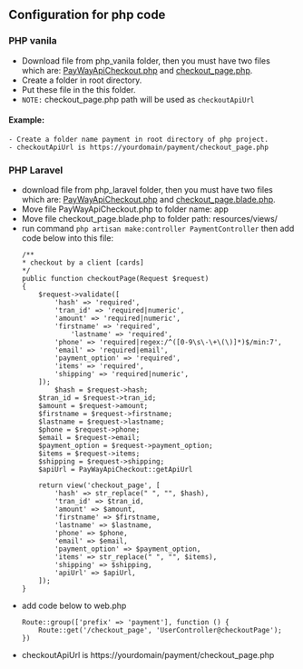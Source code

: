 ## Configuration for php code

### PHP vanila

- Download file from php_vanila folder, then you must have two files which are: [PayWayApiCheckout.php](php_vanila/PayWayApiCheckout.php) and [checkout_page.php](php_vanila/checkout_page.php). 
- Create a folder in root directory.
- Put these file in the this folder.
- `NOTE:` checkout_page.php path will be used as `checkoutApiUrl`
#### Example:
    - Create a folder name payment in root directory of php project.
    - checkoutApiUrl is https://yourdomain/payment/checkout_page.php 

### PHP Laravel
- download file from php_laravel folder, then you must have two files which are: [PayWayApiCheckout.php](php_laravel/PayWayApiCheckout.php) and [checkout_page.blade.php](php_laravel/checkout_page.blade.php).
- Move file PayWayApiCheckout.php to folder name: app
- Move file checkout_page.blade.php to folder path: resources/views/
- run command `php artisan make:controller PaymentController` then add code below into this file:
    ```
    /**
    * checkout by a client [cards]
    */
    public function checkoutPage(Request $request)
    {
        $request->validate([
            'hash' => 'required',
            'tran_id' => 'required|numeric',
            'amount' => 'required|numeric',
            'firstname' => 'required',
                'lastname' => 'required',
            'phone' => 'required|regex:/^([0-9\s\-\+\(\)]*)$/min:7',
            'email' => 'required|email',
            'payment_option' => 'required',
            'items' => 'required',
            'shipping' => 'required|numeric',
        ]);
            $hash = $request->hash;
        $tran_id = $request->tran_id;
        $amount = $request->amount;
        $firstname = $request->firstname;
        $lastname = $request->lastname;
        $phone = $request->phone;
        $email = $request->email;
        $payment_option = $request->payment_option;
        $items = $request->items;
        $shipping = $request->shipping;
        $apiUrl = PayWayApiCheckout::getApiUrl
        
        return view('checkout_page', [
            'hash' => str_replace(" ", "", $hash),
            'tran_id' => $tran_id,
            'amount' => $amount,
            'firstname' => $firstname,
            'lastname' => $lastname,
            'phone' => $phone,
            'email' => $email,
            'payment_option' => $payment_option,
            'items' => str_replace(" ", "", $items),
            'shipping' => $shipping,
            'apiUrl' => $apiUrl,
        ]);
    }
    ```
- add code below to web.php
    ```
    Route::group(['prefix' => 'payment'], function () {
        Route::get('/checkout_page', 'UserController@checkoutPage');
    })
    ```
- checkoutApiUrl is https://yourdomain/payment/checkout_page.php   